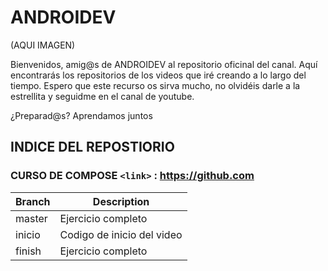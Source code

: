 # ANDROIDEV

(AQUI IMAGEN)

Bienvenidos, amig@s de ANDROIDEV al repositorio oficinal del canal. Aquí encontrarás los repositorios de los videos que iré creando a lo largo del tiempo.
Espero que este recurso os sirva mucho, no olvidéis darle a la estrellita y seguidme en el canal de youtube.

¿Preparad@s? Aprendamos juntos

## INDICE DEL REPOSTIORIO
### CURSO DE COMPOSE `<link>` : <https://github.com>

Branch   | Description
------------- | -------------
master |  Ejercicio completo
inicio |  Codigo de inicio del video
finish |  Ejercicio completo


